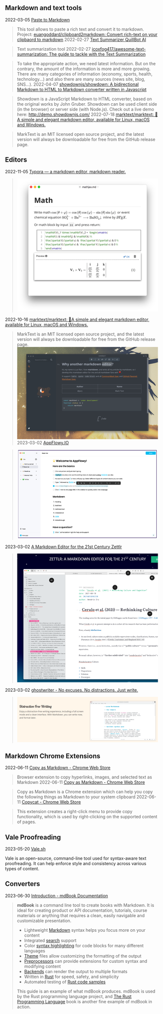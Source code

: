 ## Markdown and text tools

2022-03-05 [Paste to Markdown](http://euangoddard.github.io/clipboard2markdown/)

> This tool allows to paste a rich text and convert it to markdown. Project: [euangoddard/clipboard2markdown: Convert rich-text on your clipbaord to markdown](https://github.com/euangoddard/clipboard2markdown)
2022-02-27 [Text Summarizer QuillBot AI](https://quillbot.com/summarize)

> Text summarization tool
2022-02-27 [icoxfog417/awesome-text-summarization: The guide to tackle with the Text Summarization](https://github.com/icoxfog417/awesome-text-summarization#libraries)

> To take the appropriate action, we need latest information.
But on the contrary, the amount of the information is more and more growing. There are many categories of information (economy, sports, health, technology...) and also there are many sources (news site, blog, SNS...).
2022-04-07 [showdownjs/showdown: A bidirectional Markdown to HTML to Markdown converter written in Javascript](https://github.com/showdownjs/showdown)

> Showdown is a JavaScript Markdown to HTML converter, based on the original works by John Gruber. Showdown can be used client side (in the browser) or server side (with Node.js).
> Check out a live demo here: http://demo.showdownjs.com/
2022-07-18 [marktext/marktext: 📝A simple and elegant markdown editor, available for Linux, macOS and Windows.](https://github.com/marktext/marktext)

> MarkText is an MIT licensed open source project, and the latest version will always be downloadable for free from the GitHub release page.

## Editors

2022-11-05 [Typora — a markdown editor, markdown reader.](https://typora.io/)

> ![img](./markdown-tools.assets/math.png)

2022-10-16 [marktext/marktext: 📝A simple and elegant markdown editor, available for Linux, macOS and Windows.](https://github.com/marktext/marktext)

> MarkText is an MIT licensed open source project, and the latest version will always be downloadable for free from the GitHub release page.
> ![img](./markdown-tools.assets/marktext.png)
2023-03-02 [AppFlowy.IO](https://appflowy.io/)

> ![image-20230414130104683](./markdown-tools.assets/image-20230414130104683.png)

2023-03-02 [A Markdown Editor for the 21st Century Zettlr](https://www.zettlr.com/)

> ![image-20230414130144422](./markdown-tools.assets/image-20230414130144422.png)

2023-03-02 [ghostwriter - No excuses. No distractions. Just write.](https://ghostwriter.kde.org/)

> ![image-20230414130220081](./markdown-tools.assets/image-20230414130220081.png)


## Markdown Chrome Extensions
2022-06-11 [Copy as Markdown - Chrome Web Store](https://chrome.google.com/webstore/detail/copy-as-markdown/nlaionblcaejecbkcillglodmmfhjhfi)

> Browser extension to copy hyperlinks, images, and selected text as Markdown
2022-06-11 [Copy as Markdown - Chrome Web Store](https://chrome.google.com/webstore/detail/copy-as-markdown/fkeaekngjflipcockcnpobkpbbfbhmdn)

> Copy as Markdown is a Chrome extension which can help you copy the following things as Markdown to your system clipboard
2022-06-11 [Copycat - Chrome Web Store](https://chrome.google.com/webstore/detail/copycat/jdjbiojkklnaeoanimopafmnmhldejbg)

> This extension creates a right-click menu to provide copy functionality, which is used by right-clicking on the supported content of pages.



## Vale Proofreading 

2023-05-20 [Vale.sh](https://vale.sh/)

Vale is an open-source, command-line tool used for syntax-aware text proofreading. It can help enforce style and consistency across various types of content.



## Converters

2023-06-30 [Introduction - mdBook Documentation](https://rust-lang.github.io/mdBook/)

> **mdBook** is a command line tool to create books with Markdown. It is ideal for creating product or API documentation, tutorials, course materials or anything that requires a clean, easily navigable and customizable presentation.
>
> - Lightweight [Markdown](https://rust-lang.github.io/mdBook/format/markdown.html) syntax helps you focus more on your content
> - Integrated [search](https://rust-lang.github.io/mdBook/guide/reading.html#search) support
> - Color [syntax highlighting](https://rust-lang.github.io/mdBook/format/theme/syntax-highlighting.html) for code blocks for many different languages
> - [Theme](https://rust-lang.github.io/mdBook/format/theme/index.html) files allow customizing the formatting of the output
> - [Preprocessors](https://rust-lang.github.io/mdBook/format/configuration/preprocessors.html) can provide extensions for custom syntax and modifying content
> - [Backends](https://rust-lang.github.io/mdBook/format/configuration/renderers.html) can render the output to multiple formats
> - Written in [Rust](https://www.rust-lang.org/) for speed, safety, and simplicity
> - Automated testing of [Rust code samples](https://rust-lang.github.io/mdBook/cli/test.html)
>
> This guide is an example of what mdBook produces. mdBook is used by the Rust programming language project, and [The Rust Programming Language](https://doc.rust-lang.org/book/) book is another fine example of mdBook in action.
